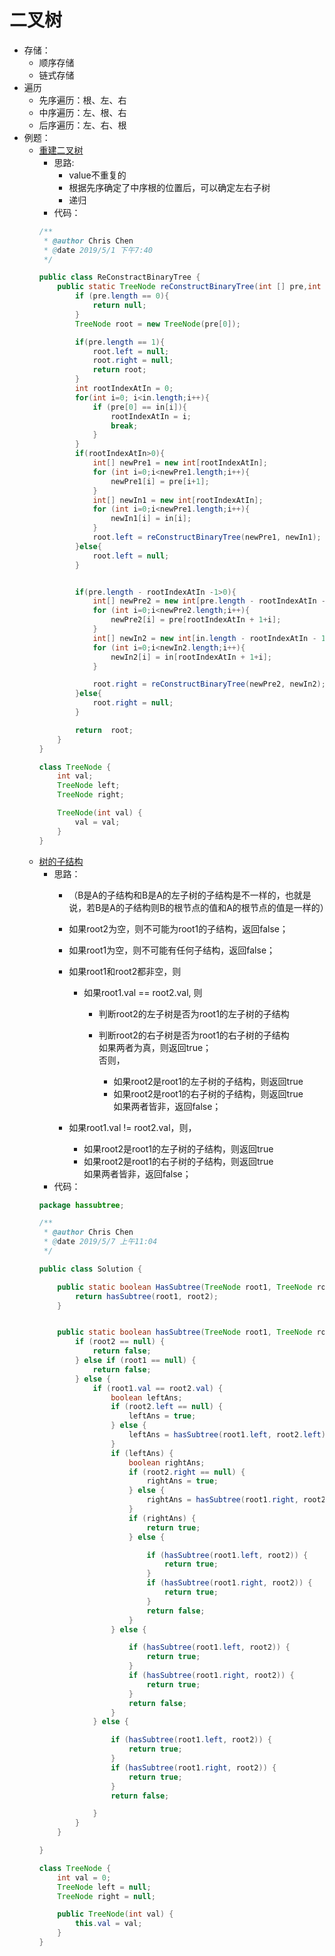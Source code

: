 二叉树
=========
+ 存储：
  + 顺序存储
  + 链式存储
+ 遍历
  + 先序遍历：根、左、右
  + 中序遍历：左、根、右
  + 后序遍历：左、右、根
+ 例题：
  + [重建二叉树](https://www.nowcoder.com/practice/8a19cbe657394eeaac2f6ea9b0f6fcf6?tpId=13&tqId=11157&tPage=1&rp=1&ru=%2Fta%2Fcoding-interviews&qru=%2Fta%2Fcoding-interviews%2Fquestion-ranking)
    + 思路:
      + value不重复的
      + 根据先序确定了中序根的位置后，可以确定左右子树
      + 递归
    + 代码：
    ```java
    /**
     * @author Chris Chen
     * @date 2019/5/1 下午7:40
     */
    
    public class ReConstractBinaryTree {
        public static TreeNode reConstructBinaryTree(int [] pre,int [] in) {
            if (pre.length == 0){
                return null;
            }
            TreeNode root = new TreeNode(pre[0]);
    
            if(pre.length == 1){
                root.left = null;
                root.right = null;
                return root;
            }
            int rootIndexAtIn = 0;
            for(int i=0; i<in.length;i++){
                if (pre[0] == in[i]){
                    rootIndexAtIn = i;
                    break;
                }
            }
            if(rootIndexAtIn>0){
                int[] newPre1 = new int[rootIndexAtIn];
                for (int i=0;i<newPre1.length;i++){
                    newPre1[i] = pre[i+1];
                }
                int[] newIn1 = new int[rootIndexAtIn];
                for (int i=0;i<newPre1.length;i++){
                    newIn1[i] = in[i];
                }
                root.left = reConstructBinaryTree(newPre1, newIn1);
            }else{
                root.left = null;
            }
    
    
            if(pre.length - rootIndexAtIn -1>0){
                int[] newPre2 = new int[pre.length - rootIndexAtIn -1];
                for (int i=0;i<newPre2.length;i++){
                    newPre2[i] = pre[rootIndexAtIn + 1+i];
                }
                int[] newIn2 = new int[in.length - rootIndexAtIn - 1];
                for (int i=0;i<newIn2.length;i++){
                    newIn2[i] = in[rootIndexAtIn + 1+i];
                }
    
                root.right = reConstructBinaryTree(newPre2, newIn2);
            }else{
                root.right = null;
            }
    
            return  root;
        }
    }
    
    class TreeNode {
        int val;
        TreeNode left;
        TreeNode right;
    
        TreeNode(int val) {
            val = val;
        }
    }

    ```
  + [树的子结构](https://www.nowcoder.com/practice/6e196c44c7004d15b1610b9afca8bd88?tpId=13&tqId=11170&tPage=1&rp=1&ru=/ta/coding-interviews&qru=/ta/coding-interviews/question-ranking)
    + 思路：
      + （B是A的子结构和B是A的左子树的子结构是不一样的，也就是说，若B是A的子结构则B的根节点的值和A的根节点的值是一样的）    
      + 如果root2为空，则不可能为root1的子结构，返回false；
    
      + 如果root1为空，则不可能有任何子结构，返回false；
    
      + 如果root1和root2都非空，则
    
        + 如果root1.val == root2.val, 则
    
          + 判断root2的左子树是否为root1的左子树的子结构
          + 判断root2的右子树是否为root1的右子树的子结构  
          如果两者为真，则返回true；  
          否则，
    
            + 如果root2是root1的左子树的子结构，则返回true
            + 如果root2是root1的右子树的子结构，则返回true  
             如果两者皆非，返回false；
      + 如果root1.val != root2.val，则，
    
        + 如果root2是root1的左子树的子结构，则返回true
        + 如果root2是root1的右子树的子结构，则返回true  
        如果两者皆非，返回false；
    + 代码：
    ```java
    package hassubtree;
    
    /**
     * @author Chris Chen
     * @date 2019/5/7 上午11:04
     */
    
    public class Solution {
    
        public static boolean HasSubtree(TreeNode root1, TreeNode root2) {
            return hasSubtree(root1, root2);
        }
    
    
        public static boolean hasSubtree(TreeNode root1, TreeNode root2) {
            if (root2 == null) {
                return false;
            } else if (root1 == null) {
                return false;
            } else {
                if (root1.val == root2.val) {
                    boolean leftAns;
                    if (root2.left == null) {
                        leftAns = true;
                    } else {
                        leftAns = hasSubtree(root1.left, root2.left);
                    }
                    if (leftAns) {
                        boolean rightAns;
                        if (root2.right == null) {
                            rightAns = true;
                        } else {
                            rightAns = hasSubtree(root1.right, root2.right);
                        }
                        if (rightAns) {
                            return true;
                        } else {
    
                            if (hasSubtree(root1.left, root2)) {
                                return true;
                            }
                            if (hasSubtree(root1.right, root2)) {
                                return true;
                            }
                            return false;
                        }
                    } else {
    
                        if (hasSubtree(root1.left, root2)) {
                            return true;
                        }
                        if (hasSubtree(root1.right, root2)) {
                            return true;
                        }
                        return false;
                    }
                } else {
    
                    if (hasSubtree(root1.left, root2)) {
                        return true;
                    }
                    if (hasSubtree(root1.right, root2)) {
                        return true;
                    }
                    return false;
    
                }
            }
        }
    
    }
    
    class TreeNode {
        int val = 0;
        TreeNode left = null;
        TreeNode right = null;
    
        public TreeNode(int val) {
            this.val = val;
        }
    }

    ```